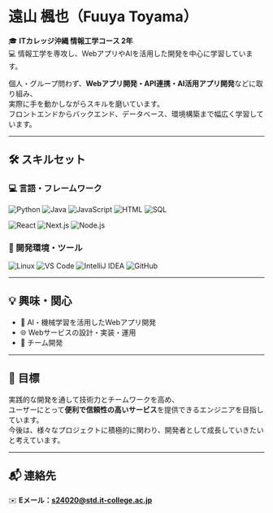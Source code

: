 # 遠山 楓也（Fuuya Toyama）

🎓 **ITカレッジ沖縄 情報工学コース 2年**  
💻 情報工学を専攻し、WebアプリやAIを活用した開発を中心に学習しています。  

個人・グループ問わず、**Webアプリ開発・API連携・AI活用アプリ開発**などに取り組み、  
実際に手を動かしながらスキルを磨いています。  
フロントエンドからバックエンド、データベース、環境構築まで幅広く学習しています。

---

## 🛠 スキルセット

### 💻 言語・フレームワーク
![Python](https://img.shields.io/badge/Python-3776AB?style=for-the-badge&logo=python&logoColor=FFD43B)
![Java](https://img.shields.io/badge/Java-007396?style=for-the-badge&logo=java&logoColor=white)
![JavaScript](https://img.shields.io/badge/JavaScript-F7DF1E?style=for-the-badge&logo=javascript&logoColor=000000)
![HTML](https://img.shields.io/badge/HTML-E34F26?style=for-the-badge&logo=html5&logoColor=white)
![SQL](https://img.shields.io/badge/SQL-4479A1?style=for-the-badge&logo=postgresql&logoColor=white)

![React](https://img.shields.io/badge/React-61DAFB?style=for-the-badge&logo=react&logoColor=20232A)
![Next.js](https://img.shields.io/badge/Next.js-000000?style=for-the-badge&logo=nextdotjs&logoColor=white)
![Node.js](https://img.shields.io/badge/Node.js-339933?style=for-the-badge&logo=node-dot-js&logoColor=white)

### 🧰 開発環境・ツール
![Linux](https://img.shields.io/badge/Linux-FCC624?style=for-the-badge&logo=linux&logoColor=000000)
![VS Code](https://img.shields.io/badge/VS%20Code-007ACC?style=for-the-badge&logo=visualstudiocode&logoColor=white)
![IntelliJ IDEA](https://img.shields.io/badge/IntelliJ%20IDEA-000000?style=for-the-badge&logo=intellijidea&logoColor=white)
![GitHub](https://img.shields.io/badge/GitHub-181717?style=for-the-badge&logo=github&logoColor=white)

---

## 💡 興味・関心
- 🤖 AI・機械学習を活用したWebアプリ開発  
- 🌐 Webサービスの設計・実装・運用  
- 👥 チーム開発  

---

## 🚀 目標
実践的な開発を通して技術力とチームワークを高め、  
ユーザーにとって**便利で信頼性の高いサービス**を提供できるエンジニアを目指しています。  
今後は、様々なプロジェクトに積極的に関わり、開発者として成長していきたいと考えています。

---

## 📬 連絡先
✉️ **Eメール：s24020@std.it-college.ac.jp**
